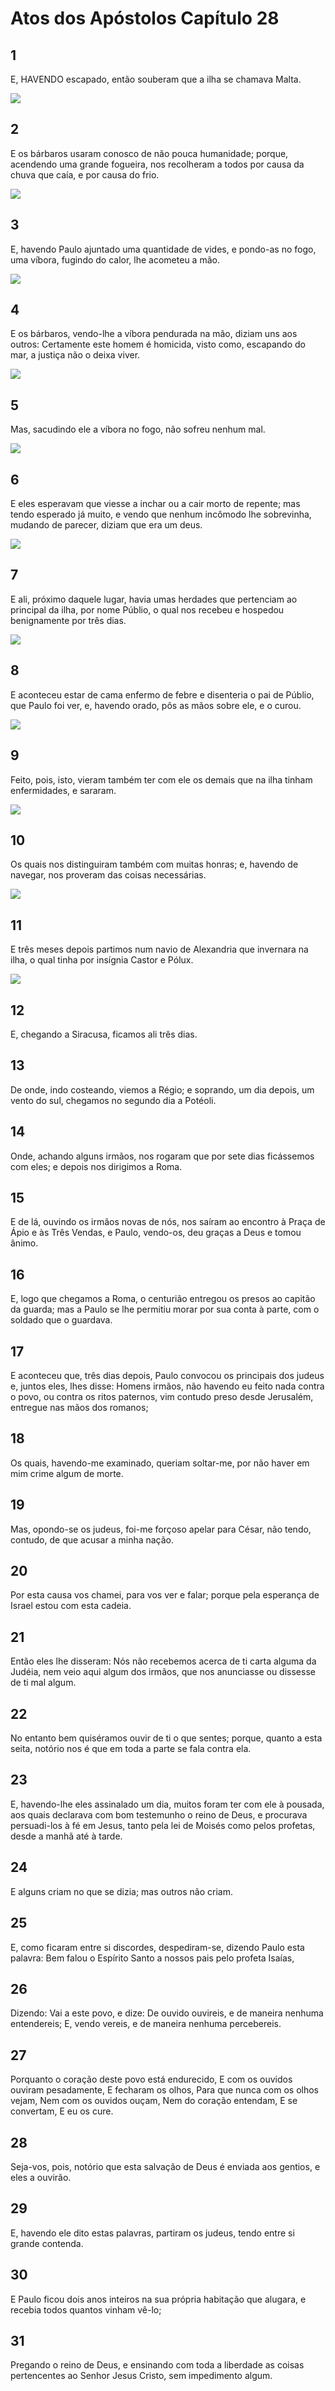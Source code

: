 # Atos dos Apóstolos Capítulo 28

## 1
E, HAVENDO escapado, então souberam que a ilha se chamava Malta.

![](../.img/At/28/1-0.jpg)

## 2
E os bárbaros usaram conosco de não pouca humanidade; porque, acendendo uma grande fogueira, nos recolheram a todos por causa da chuva que caía, e por causa do frio.

![](../.img/At/28/2-0.jpg)

## 3
E, havendo Paulo ajuntado uma quantidade de vides, e pondo-as no fogo, uma víbora, fugindo do calor, lhe acometeu a mão.

![](../.img/At/28/3-0.jpg)

## 4
E os bárbaros, vendo-lhe a víbora pendurada na mão, diziam uns aos outros: Certamente este homem é homicida, visto como, escapando do mar, a justiça não o deixa viver.

![](../.img/At/28/4-0.jpg)

## 5
Mas, sacudindo ele a víbora no fogo, não sofreu nenhum mal.

![](../.img/At/28/5-0.jpg)

## 6
E eles esperavam que viesse a inchar ou a cair morto de repente; mas tendo esperado já muito, e vendo que nenhum incômodo lhe sobrevinha, mudando de parecer, diziam que era um deus.

![](../.img/At/28/6-0.jpg)

## 7
E ali, próximo daquele lugar, havia umas herdades que pertenciam ao principal da ilha, por nome Públio, o qual nos recebeu e hospedou benignamente por três dias.

![](../.img/At/28/7-0.jpg)

## 8
E aconteceu estar de cama enfermo de febre e disenteria o pai de Públio, que Paulo foi ver, e, havendo orado, pôs as mãos sobre ele, e o curou.

![](../.img/At/28/8-0.jpg)

## 9
Feito, pois, isto, vieram também ter com ele os demais que na ilha tinham enfermidades, e sararam.

![](../.img/At/28/9-0.jpg)

## 10
Os quais nos distinguiram também com muitas honras; e, havendo de navegar, nos proveram das coisas necessárias.

![](../.img/At/28/10-0.jpg)

## 11
E três meses depois partimos num navio de Alexandria que invernara na ilha, o qual tinha por insígnia Castor e Pólux.

![](../.img/At/28/11-0.jpg)

## 12
E, chegando a Siracusa, ficamos ali três dias.

## 13
De onde, indo costeando, viemos a Régio; e soprando, um dia depois, um vento do sul, chegamos no segundo dia a Potéoli.

## 14
Onde, achando alguns irmãos, nos rogaram que por sete dias ficássemos com eles; e depois nos dirigimos a Roma.

## 15
E de lá, ouvindo os irmãos novas de nós, nos saíram ao encontro à Praça de Ápio e às Três Vendas, e Paulo, vendo-os, deu graças a Deus e tomou ânimo.

## 16
E, logo que chegamos a Roma, o centurião entregou os presos ao capitão da guarda; mas a Paulo se lhe permitiu morar por sua conta à parte, com o soldado que o guardava.

## 17
E aconteceu que, três dias depois, Paulo convocou os principais dos judeus e, juntos eles, lhes disse: Homens irmãos, não havendo eu feito nada contra o povo, ou contra os ritos paternos, vim contudo preso desde Jerusalém, entregue nas mãos dos romanos;

## 18
Os quais, havendo-me examinado, queriam soltar-me, por não haver em mim crime algum de morte.

## 19
Mas, opondo-se os judeus, foi-me forçoso apelar para César, não tendo, contudo, de que acusar a minha nação.

## 20
Por esta causa vos chamei, para vos ver e falar; porque pela esperança de Israel estou com esta cadeia.

## 21
Então eles lhe disseram: Nós não recebemos acerca de ti carta alguma da Judéia, nem veio aqui algum dos irmãos, que nos anunciasse ou dissesse de ti mal algum.

## 22
No entanto bem quiséramos ouvir de ti o que sentes; porque, quanto a esta seita, notório nos é que em toda a parte se fala contra ela.

## 23
E, havendo-lhe eles assinalado um dia, muitos foram ter com ele à pousada, aos quais declarava com bom testemunho o reino de Deus, e procurava persuadi-los à fé em Jesus, tanto pela lei de Moisés como pelos profetas, desde a manhã até à tarde.

## 24
E alguns criam no que se dizia; mas outros não criam.

## 25
E, como ficaram entre si discordes, despediram-se, dizendo Paulo esta palavra: Bem falou o Espírito Santo a nossos pais pelo profeta Isaías,

## 26
Dizendo: Vai a este povo, e dize: De ouvido ouvireis, e de maneira nenhuma entendereis; E, vendo vereis, e de maneira nenhuma percebereis.

## 27
Porquanto o coração deste povo está endurecido, E com os ouvidos ouviram pesadamente, E fecharam os olhos, Para que nunca com os olhos vejam, Nem com os ouvidos ouçam, Nem do coração entendam, E se convertam, E eu os cure.

## 28
Seja-vos, pois, notório que esta salvação de Deus é enviada aos gentios, e eles a ouvirão.

## 29
E, havendo ele dito estas palavras, partiram os judeus, tendo entre si grande contenda.

## 30
E Paulo ficou dois anos inteiros na sua própria habitação que alugara, e recebia todos quantos vinham vê-lo;

## 31
Pregando o reino de Deus, e ensinando com toda a liberdade as coisas pertencentes ao Senhor Jesus Cristo, sem impedimento algum.

